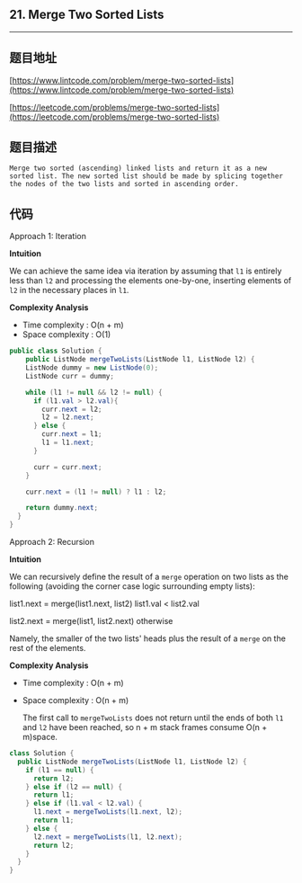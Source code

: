 ## 21. Merge Two Sorted Lists

----
## 题目地址

[https://www.lintcode.com/problem/merge-two-sorted-lists](https://www.lintcode.com/problem/merge-two-sorted-lists)

[https://leetcode.com/problems/merge-two-sorted-lists](https://leetcode.com/problems/merge-two-sorted-lists)

## 题目描述

```text
Merge two sorted (ascending) linked lists and return it as a new sorted list. The new sorted list should be made by splicing together the nodes of the two lists and sorted in ascending order.
```

## 代码

Approach 1: Iteration

**Intuition**

We can achieve the same idea via iteration by assuming that `l1` is entirely less than `l2` and processing the elements one-by-one, inserting elements of `l2` in the necessary places in `l1`.

**Complexity Analysis**

* Time complexity : O\(n + m\)
* Space complexity : O\(1\)

```java
public class Solution {
    public ListNode mergeTwoLists(ListNode l1, ListNode l2) {
    ListNode dummy = new ListNode(0);
    ListNode curr = dummy;

    while (l1 != null && l2 != null) {
      if (l1.val > l2.val){
        curr.next = l2;
        l2 = l2.next;
      } else {
        curr.next = l1;
        l1 = l1.next;
      }

      curr = curr.next;
    }

    curr.next = (l1 != null) ? l1 : l2;

    return dummy.next;
  }
}
```

Approach 2: Recursion

**Intuition**

We can recursively define the result of a `merge` operation on two lists as the following \(avoiding the corner case logic surrounding empty lists\):

list1.next = merge\(list1.next, list2\) list1.val &lt; list2.val

list2.next = merge\(list1, list2.next\) otherwise

Namely, the smaller of the two lists' heads plus the result of a `merge` on the rest of the elements.

**Complexity Analysis**

* Time complexity : O\(n + m\)
* Space complexity : O\(n + m\)

  The first call to `mergeTwoLists` does not return until the ends of both `l1` and `l2` have been reached, so n + m stack frames consume O\(n + m\)space.

```java
class Solution {
  public ListNode mergeTwoLists(ListNode l1, ListNode l2) {
    if (l1 == null) {
      return l2;
    } else if (l2 == null) {
      return l1;
    } else if (l1.val < l2.val) {
      l1.next = mergeTwoLists(l1.next, l2);
      return l1;
    } else {
      l2.next = mergeTwoLists(l1, l2.next);
      return l2;
    }
  }
}
```

